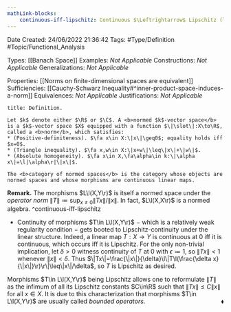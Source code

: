 ```yaml
---
mathLink-blocks:
    continuous-iff-lipschitz: Continuous $\Leftrightarrow$ Lipschitz (linear map)
---
```


<div class="topSpace"></div>

Date Created: 24/06/2022 21:36:42
Tags: #Type/Definition #Topic/Functional_Analysis

Types: [[Banach Space]]
Examples: <i>Not Applicable</i>
Constructions: <i>Not Applicable</i>
Generalizations: <i>Not Applicable</i>

Properties: [[Norms on finite-dimensional spaces are equivalent]]
Sufficiencies: [[Cauchy-Schwarz Inequality#^inner-product-space-induces-a-norm]]
Equivalences: <i>Not Applicable</i>
Justifications: <i>Not Applicable</i>

``` ad-Definition
title: Definition.

Let $k$ denote either $\R$ or $\C$. A <b>normed $k$-vector space</b> is a $k$-vector space $X$ equipped with a function $\|\slot\|:X\to\R$, called a <b>norm</b>, which satisfies:
* (Positive-definiteness). $\fa x\in X:\|x\|\geq0$; equality holds iff $x=0$.
* (Triangle inequality). $\fa x,w\in X:\|x+w\|\leq\|x\|+\|w\|$.
* (Absolute homogeneity). $\fa x\in X,\fa\alpha\in k:\|\alpha x\|=\l|\alpha\r|\|x\|$.

The <b>category of normed spaces</b> is the category whose objects are normed spaces and whose morphisms are continuous linear maps.

```

<b>Remark.</b> The morphisms $L\l(X,Y\r)$ is itself a normed space under the <i>operator norm</i> $\|T\|\coloneqq\sup_{x\neq0}\|Tx\|/\|x\|$. In fact, $L\l(X,X\r)$ is a normed algebra. ^continuous-iff-lipschitz
* Continuity of morphisms $T\in L\l(X,Y\r)$ $-$ which is a relatively weak regularity condition $-$ gets booted to Lipschitz-continuity under the linear structure. Indeed, a linear map $T:X\to Y$ is continuous at $0$ iff it is continuous, which occurs iff it is Lipschitz. For the only non-trivial implication, let $\delta>0$ witness continuity of $T$ at $0$ with $\epsilon\coloneqq1$, so $\|Tx\|<1$ whenever $\|x\|<\delta$. Thus $\|Tx\|=\frac{\|x\|}{\delta}\l\|T\l(\frac{\delta x}{\|x\|}\r)\r\|\leq\|x\|/\delta$, so $T$ is Lipschitz as desired.

Morphisms $T\in L\l(X,Y\r)$ being Lipschitz allows one to reformulate $\|T\|$ as the infimum of all its Lipschitz constants $C\in\R$ such that $\|Tx\|\leq C\|x\|$ for all $x\in X$. It is due to this characterization that morphisms $T\in L\l(X,Y\r)$ are usually called <i>bounded operators</i>.<span style="float:right;">$\blacklozenge$</span>
